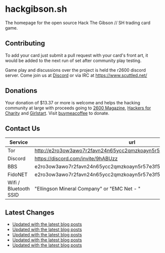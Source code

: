 # hackgibson.sh
The homepage for the open source Hack The Gibson // SH trading card game.


## Contributing

To add your card just submit a pull request with your card's front art, it would be added to the next run of set after community play testing.

Game play and discussions over the project is held the r2600 discord server. Come join us at [Discord](https://discord.com/invite/9hABUzz) or via IRC at https://www.scuttled.net/


## Donations

Your donation of $13.37 or more is welcome and helps the hacking community at large with proceeds going to [2600 Magazine](https://2600.com/), [Hackers for Charity](https://hackersforcharity.org) and [Girlstart](https://girlstart.org).  Visit [buymeacoffee](https://www.buymeacoffee.com/hackgibson.sh) to donate.


## Contact Us

Service | url
-|-
Tor | http://e2ro3ow3awo7r2favn24n65ycc2qmzkoayn5r57e3f56nvjwdcgg32ad.onion
Discord | https://discord.com/invite/9hABUzz
BBS | e2ro3ow3awo7r2favn24n65ycc2qmzkoayn5r57e3f56nvjwdcgg32ad.onion:23
FidoNET | e2ro3ow3awo7r2favn24n65ycc2qmzkoayn5r57e3f56nvjwdcgg32ad.onion:24554
Wifi / Bluetooth SSID | "Ellingson Mineral Company" or "EMC Net - <fidonet address>"

## Latest Changes
<!-- BLOG-POST-LIST:START -->
- [Updated with the latest blog posts](https://github.com/DFW2600/hackgibson.sh/commit/f070086ba521da2c43bbb5ce0b85876880e67d69)
- [Updated with the latest blog posts](https://github.com/DFW2600/hackgibson.sh/commit/bce5916edba2892b7a69e3fff7893ec0accaeb58)
- [Updated with the latest blog posts](https://github.com/DFW2600/hackgibson.sh/commit/23c1c9b1072f5d3378ab471dbcc2cf2d8c122bce)
- [Updated with the latest blog posts](https://github.com/DFW2600/hackgibson.sh/commit/e2a725e39bd1cb56924e994569bb9b47cfc654bc)
- [Updated with the latest blog posts](https://github.com/DFW2600/hackgibson.sh/commit/e9d70b3f8319335c7da6ffaf48bb7dad490aaf47)
<!-- BLOG-POST-LIST:END -->
